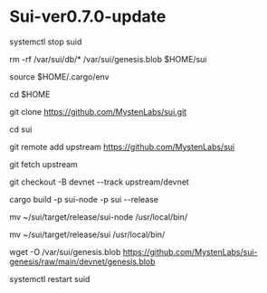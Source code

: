 # Sui-ver0.7.0-update



systemctl stop suid

rm -rf /var/sui/db/* /var/sui/genesis.blob $HOME/sui

source $HOME/.cargo/env

cd $HOME

git clone https://github.com/MystenLabs/sui.git

cd sui

git remote add upstream https://github.com/MystenLabs/sui

git fetch upstream

git checkout -B devnet --track upstream/devnet

cargo build -p sui-node -p sui --release

mv ~/sui/target/release/sui-node /usr/local/bin/

mv ~/sui/target/release/sui /usr/local/bin/

wget -O /var/sui/genesis.blob https://github.com/MystenLabs/sui-genesis/raw/main/devnet/genesis.blob

systemctl restart suid
